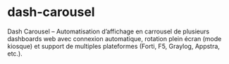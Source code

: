 # dash-carousel
Dash Carousel – Automatisation d’affichage en carrousel de plusieurs dashboards web avec connexion automatique, rotation plein écran (mode kiosque) et support de multiples plateformes (Forti, F5, Graylog, Appstra, etc.).
